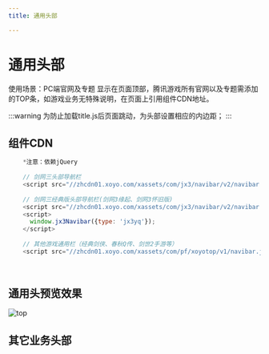 ```yaml
---
title: 通用头部

---
```

# 通用头部
使用场景：PC端官网及专题
显示在页面顶部，腾讯游戏所有官网以及专题需添加的TOP条，如游戏业务无特殊说明，在页面上引用组件CDN地址。

:::warning
为防止加载title.js后页面跳动，为头部设置相应的内边距；
:::
## 组件CDN
```javascript
    *注意：依赖jQuery
    
    // 剑网三头部导航栏
    <script src="//zhcdn01.xoyo.com/xassets/com/jx3/navibar/v2/navibar.js"></script>
    
    // 剑网三经典版头部导航栏(剑网3缘起、剑网3怀旧版)
    <script src="//zhcdn01.xoyo.com/xassets/com/jx3/navibar/v2/navibar.js"></script>
    <script>
      window.jx3Navibar({type: 'jx3yq'});
    </script>
    
    // 其他游戏通用栏（经典剑侠、春秋Q传、剑世2手游等）
    <script src="//zhcdn01.xoyo.com/xassets/com/pf/xoyotop/v1/navibar.js"></script>
    
    
```

## 通用头预览效果

![top](http://xfe.seasungame.com/assets/2021/01/06/xfe/top.png)

## 其它业务头部
